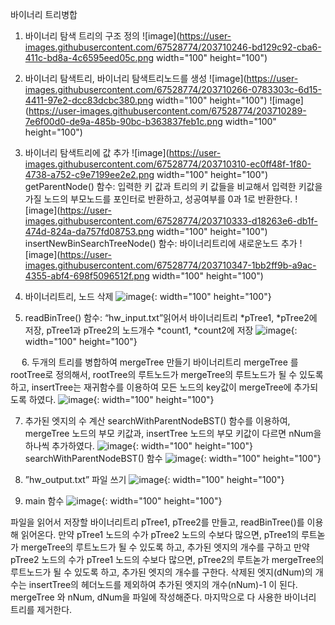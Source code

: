 바이너리 트리병합
1. 바이너리 탐색 트리의 구조 정의
  ![image](https://user-images.githubusercontent.com/67528774/203710246-bd129c92-cba6-411c-bd8a-4c6595eed05c.png width="100" height="100")


2. 바이너리 탐색트리, 바이너리 탐색트리노드를 생성
  ![image](https://user-images.githubusercontent.com/67528774/203710266-0783303c-6d15-4411-97e2-dcc83dcbc380.png width="100" height="100")
  ![image](https://user-images.githubusercontent.com/67528774/203710289-7e6f00d0-de9a-485b-90bc-b363837feb1c.png width="100" height="100")


3. 바이너리 탐색트리에 값 추가
  ![image](https://user-images.githubusercontent.com/67528774/203710310-ec0ff48f-1f80-4738-a752-c9e7199ee2e2.png width="100" height="100")
 getParentNode() 함수: 입력한 키 값과 트리의 키 값들을 비교해서 입력한 키값을 가질 노드의 부모노드를 포인터로 반환하고, 성공여부를 0과 1로 반환한다.
  ![image](https://user-images.githubusercontent.com/67528774/203710333-d18263e6-db1f-474d-824a-da757fd08753.png width="100" height="100")
 insertNewBinSearchTreeNode() 함수: 바이너리트리에 새로운노드 추가
  ![image](https://user-images.githubusercontent.com/67528774/203710347-1bb2ff9b-a9ac-4355-abf4-698f5096512f.png width="100" height="100")


4. 바이너리트리, 노드 삭제
 ![image](https://user-images.githubusercontent.com/67528774/203710376-ac89fa07-f194-4261-b9b4-350528510c0e.png){: width="100" height="100"}


5. readBinTree() 함수:
 “hw_input.txt”읽어서 바이너리트리 *pTree1, *pTree2에 저장, 
 pTree1과 pTree2의 노드개수 *count1, *count2에 저장
  ![image](https://user-images.githubusercontent.com/67528774/203710399-b211c59f-7977-4487-968e-d2adcbedd693.png){: width="100" height="100"}

 
6. 두개의 트리를 병합하여 mergeTree 만들기
 바이너리트리 mergeTree 를 rootTree로 정의해서, rootTree의 루트노드가 mergeTree의 루트노드가 될 수 있도록 하고,
 insertTree는 재귀함수를 이용하여 모든 노드의 key값이 mergeTree에 추가되도록 하였다.
  ![image](https://user-images.githubusercontent.com/67528774/203710412-529a2d34-77d1-429f-be69-8cc3a18ac1d2.png){: width="100" height="100"}


7. 추가된 엣지의 수 계산
searchWithParentNodeBST() 함수를 이용하여, mergeTree 노드의 부모 키값과, insertTree 노드의 부모 키값이 다르면 nNum을 하나씩 추가하였다. 
 ![image](https://user-images.githubusercontent.com/67528774/203710426-3bb1fa67-b4bd-449f-806a-6a6115b7edac.png){: width="100" height="100"}
searchWithParentNodeBST() 함수
 ![image](https://user-images.githubusercontent.com/67528774/203710437-80e44fe6-2109-454b-a94e-2516457c5b7c.png){: width="100" height="100"}


8. ”hw_output.txt” 파일 쓰기
  ![image](https://user-images.githubusercontent.com/67528774/203710459-5446d66d-aa91-4532-87c7-c42c76a6051a.png){: width="100" height="100"}


9. main 함수
  ![image](https://user-images.githubusercontent.com/67528774/203710506-fa0d9db0-cb04-49b5-b5a4-0d606be879b8.png){: width="100" height="100"}
  
 파일을 읽어서 저장할 바이너리트리 pTree1, pTree2를 만들고, readBinTree()를 이용해 읽어온다.
 만약 pTree1 노드의 수가 pTree2 노드의 수보다 많으면, pTree1의 루트녿가 mergeTree의 루트노드가 될 수 있도록 하고, 추가된 엣지의 개수를 구하고
 만약 pTree2 노드의 수가 pTree1 노드의 수보다 많으면, pTree2의 루트녿가 mergeTree의 루트노드가 될 수 있도록 하고, 추가된 엣지의  개수를 구한다.
 삭제된 엣지(dNum)의 개수는 insertTree의 헤더노드를 제외하여 추가된 엣지의 개수(nNum)-1 이 된다.
 mergeTree 와 nNum, dNum을 파일에 작성해준다.
 마지막으로 다 사용한 바이너리 트리를 제거한다.
